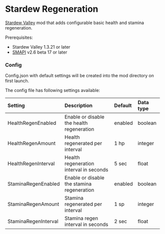 # Stardew Regeneration

[Stardew Valley](http://stardewvalley.net/) mod that adds configurable basic health and stamina regeneration.

Prerequisites:
- Stardew Valley 1.3.21 or later
- [SMAPI](https://smapi.io/) v2.6 beta 17 or later

### Config

Config.json with default settings will be created into the mod directory on first launch.

The config file has following settings available:

|Setting | Description|Default|Data type|
|:---|:---|:---|:---|
|HealthRegenEnabled|Enable or disable the health regeneration|enabled|boolean|
|HealthRegenAmount|Health regenerated per interval|1 hp|integer|
|HealthRegenInterval|Health regeneration interval in seconds|5 sec|float|
|StaminaRegenEnabled|Enable or disable the stamina regeneration|enabled|boolean|
|StaminaRegenAmount|Stamina regenerated per interval|1 sp|integer|
|StaminaRegenInterval|Stamina regen interval in seconds|2 sec|float|
